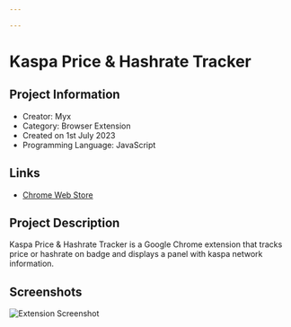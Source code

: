 ```yaml
---

---
```

# Kaspa Price & Hashrate Tracker

## Project Information
- Creator: Myx
- Category: Browser Extension
- Created on 1st July 2023
- Programming Language: JavaScript
## Links
- [Chrome Web Store](https://chrome.google.com/webstore/detail/kaspa-price-ticker-hashra/baoffhefchipjkodkmcmbahncfopodpk)

## Project Description
Kaspa Price & Hashrate Tracker is a Google Chrome extension that tracks price or hashrate on badge and displays a panel with kaspa network information.

## Screenshots
![Extension Screenshot](https://media.discordapp.net/attachments/1138764714747363369/1139118646640246815/rpWaoDk.png)
